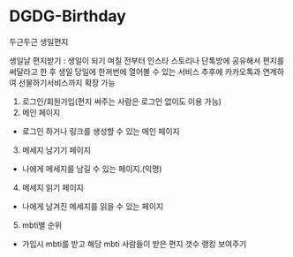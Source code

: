 # DGDG-Birthday
두근두근 생일편지

생일날 편지받기 
: 생일이 되기 며칠 전부터 인스타 스토리나 단톡방에 공유해서 편지를 써달라고 한 후 생일 당일에 한꺼번에 열어볼 수 있는 서비스
추후에 카카오톡과 연계하여 선물하기서비스까지 확장 가능

1. 로그인/회원가입(편지 써주는 사람은 로그인 없이도 이용 가능)
2. 메인 페이지
- 로그인 하거나 링크를 생성할 수 있는 메인 페이지
3. 메세지 남기기 페이지
- 나에게 메세지를 남길 수 있는 페이지.(익명)
4. 메세지 읽기 페이지
- 나에게 남겨진 메세지를 읽을 수 있는 페이지
5. mbti별 순위
- 가입시 mbti를 받고 해당 mbti 사람들이 받은 편지 갯수 랭킹 보여주기
